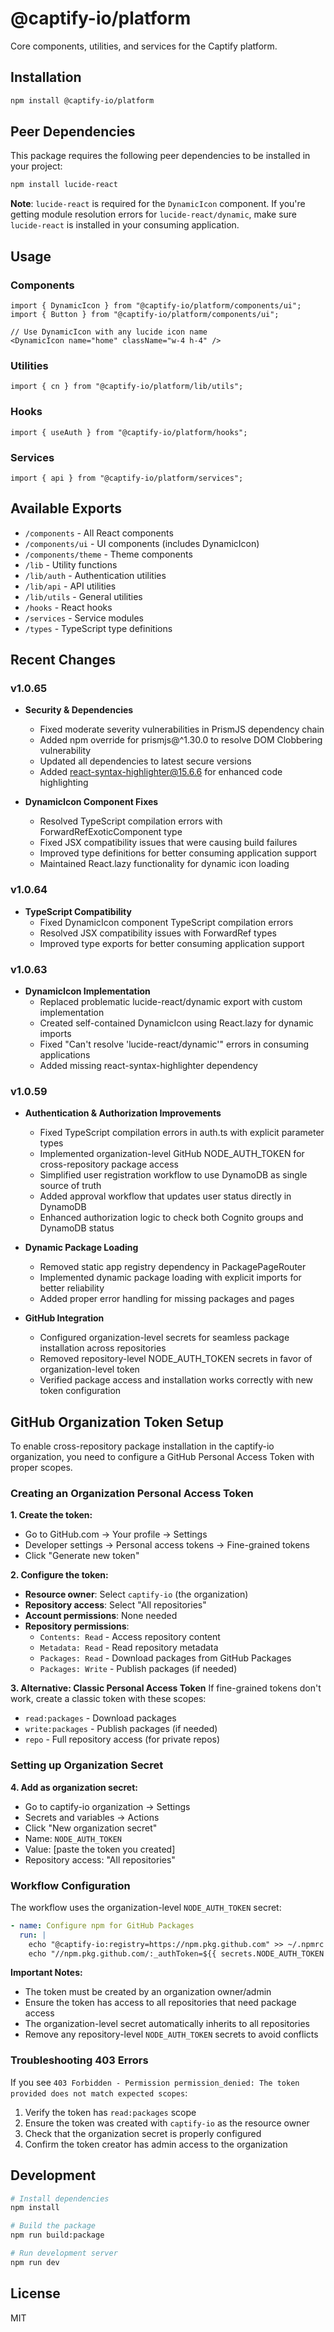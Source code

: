 # @captify-io/platform

Core components, utilities, and services for the Captify platform.

## Installation

```bash
npm install @captify-io/platform
```

## Peer Dependencies

This package requires the following peer dependencies to be installed in your project:

```bash
npm install lucide-react
```

**Note**: `lucide-react` is required for the `DynamicIcon` component. If you're getting module resolution errors for `lucide-react/dynamic`, make sure `lucide-react` is installed in your consuming application.

## Usage

### Components

```tsx
import { DynamicIcon } from "@captify-io/platform/components/ui";
import { Button } from "@captify-io/platform/components/ui";

// Use DynamicIcon with any lucide icon name
<DynamicIcon name="home" className="w-4 h-4" />
```

### Utilities

```tsx
import { cn } from "@captify-io/platform/lib/utils";
```

### Hooks

```tsx
import { useAuth } from "@captify-io/platform/hooks";
```

### Services

```tsx
import { api } from "@captify-io/platform/services";
```

## Available Exports

- `/components` - All React components
- `/components/ui` - UI components (includes DynamicIcon)
- `/components/theme` - Theme components
- `/lib` - Utility functions
- `/lib/auth` - Authentication utilities
- `/lib/api` - API utilities
- `/lib/utils` - General utilities
- `/hooks` - React hooks
- `/services` - Service modules
- `/types` - TypeScript type definitions

## Recent Changes

### v1.0.65
- **Security & Dependencies**
  - Fixed moderate severity vulnerabilities in PrismJS dependency chain
  - Added npm override for prismjs@^1.30.0 to resolve DOM Clobbering vulnerability
  - Updated all dependencies to latest secure versions
  - Added react-syntax-highlighter@15.6.6 for enhanced code highlighting

- **DynamicIcon Component Fixes**
  - Resolved TypeScript compilation errors with ForwardRefExoticComponent type
  - Fixed JSX compatibility issues that were causing build failures
  - Improved type definitions for better consuming application support
  - Maintained React.lazy functionality for dynamic icon loading

### v1.0.64
- **TypeScript Compatibility**
  - Fixed DynamicIcon component TypeScript compilation errors
  - Resolved JSX compatibility issues with ForwardRef types
  - Improved type exports for better consuming application support

### v1.0.63
- **DynamicIcon Implementation**
  - Replaced problematic lucide-react/dynamic export with custom implementation
  - Created self-contained DynamicIcon using React.lazy for dynamic imports
  - Fixed "Can't resolve 'lucide-react/dynamic'" errors in consuming applications
  - Added missing react-syntax-highlighter dependency

### v1.0.59
- **Authentication & Authorization Improvements**
  - Fixed TypeScript compilation errors in auth.ts with explicit parameter types
  - Implemented organization-level GitHub NODE_AUTH_TOKEN for cross-repository package access
  - Simplified user registration workflow to use DynamoDB as single source of truth
  - Added approval workflow that updates user status directly in DynamoDB
  - Enhanced authorization logic to check both Cognito groups and DynamoDB status

- **Dynamic Package Loading**
  - Removed static app registry dependency in PackagePageRouter
  - Implemented dynamic package loading with explicit imports for better reliability
  - Added proper error handling for missing packages and pages

- **GitHub Integration**
  - Configured organization-level secrets for seamless package installation across repositories
  - Removed repository-level NODE_AUTH_TOKEN secrets in favor of organization-level token
  - Verified package access and installation works correctly with new token configuration

## GitHub Organization Token Setup

To enable cross-repository package installation in the captify-io organization, you need to configure a GitHub Personal Access Token with proper scopes.

### Creating an Organization Personal Access Token

**1. Create the token:**
- Go to GitHub.com → Your profile → Settings
- Developer settings → Personal access tokens → Fine-grained tokens
- Click "Generate new token"

**2. Configure the token:**
- **Resource owner**: Select `captify-io` (the organization)
- **Repository access**: Select "All repositories"
- **Account permissions**: None needed
- **Repository permissions**:
  - `Contents: Read` - Access repository content
  - `Metadata: Read` - Read repository metadata
  - `Packages: Read` - Download packages from GitHub Packages
  - `Packages: Write` - Publish packages (if needed)

**3. Alternative: Classic Personal Access Token**
If fine-grained tokens don't work, create a classic token with these scopes:
- `read:packages` - Download packages
- `write:packages` - Publish packages (if needed)
- `repo` - Full repository access (for private repos)

### Setting up Organization Secret

**4. Add as organization secret:**
- Go to captify-io organization → Settings
- Secrets and variables → Actions
- Click "New organization secret"
- Name: `NODE_AUTH_TOKEN`
- Value: [paste the token you created]
- Repository access: "All repositories"

### Workflow Configuration

The workflow uses the organization-level `NODE_AUTH_TOKEN` secret:

```yaml
- name: Configure npm for GitHub Packages
  run: |
    echo "@captify-io:registry=https://npm.pkg.github.com" >> ~/.npmrc
    echo "//npm.pkg.github.com/:_authToken=${{ secrets.NODE_AUTH_TOKEN }}" >> ~/.npmrc
```

**Important Notes:**
- The token must be created by an organization owner/admin
- Ensure the token has access to all repositories that need package access
- The organization-level secret automatically inherits to all repositories
- Remove any repository-level `NODE_AUTH_TOKEN` secrets to avoid conflicts

### Troubleshooting 403 Errors

If you see `403 Forbidden - Permission permission_denied: The token provided does not match expected scopes`:

1. Verify the token has `read:packages` scope
2. Ensure the token was created with `captify-io` as the resource owner
3. Check that the organization secret is properly configured
4. Confirm the token creator has admin access to the organization

## Development

```bash
# Install dependencies
npm install

# Build the package
npm run build:package

# Run development server
npm run dev
```

## License

MIT